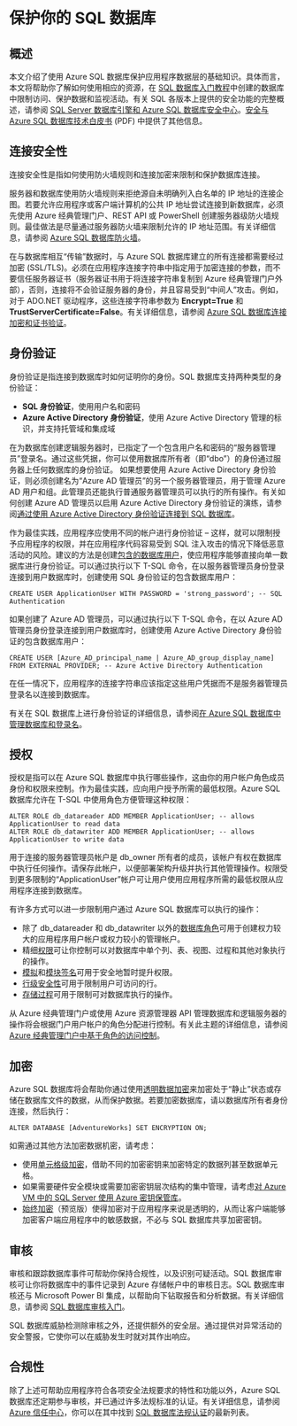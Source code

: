 <properties
   pageTitle="SQL 数据库安全性概述"
   description="了解有关 Azure SQL 数据库和 SQL Server 安全性的信息，包括云与本地 SQL Server 在身份验证、授权、连接安全性、加密和合规性方面的差异。"
   services="sql-database"
   documentationCenter=""
   authors="tmullaney"
   manager="jhubbard"
   editor=""/>

<tags
   ms.service="sql-database"
   ms.devlang="NA"
   ms.topic="article"
   ms.tgt_pltfrm="NA"
   ms.workload="data-management"
   ms.date="06/09/2016"
   wacn.date="12/12/2016"
   ms.author="thmullan;jackr"/>


# 保护你的 SQL 数据库

## 概述

本文介绍了使用 Azure SQL 数据库保护应用程序数据层的基础知识。具体而言，本文将帮助你了解如何使用相应的资源，在 [SQL 数据库入门教程](/documentation/articles/sql-database-get-started/)中创建的数据库中限制访问、保护数据和监视活动。有关 SQL 各版本上提供的安全功能的完整概述，请参阅 [SQL Server 数据库引擎和 Azure SQL 数据库安全中心](https://msdn.microsoft.com/zh-cn/library/bb510589)。[安全与 Azure SQL 数据库技术白皮书](https://download.microsoft.com/download/A/C/3/AC305059-2B3F-4B08-9952-34CDCA8115A9/Security_and_Azure_SQL_Database_White_paper.pdf) (PDF) 中提供了其他信息。

## 连接安全性

连接安全性是指如何使用防火墙规则和连接加密来限制和保护数据库连接。

服务器和数据库使用防火墙规则来拒绝源自未明确列入白名单的 IP 地址的连接企图。若要允许应用程序或客户端计算机的公共 IP 地址尝试连接到新数据库，必须先使用 Azure 经典管理门户、REST API 或 PowerShell 创建服务器级防火墙规则。最佳做法是尽量通过服务器防火墙来限制允许的 IP 地址范围。有关详细信息，请参阅 [Azure SQL 数据库防火墙](/documentation/articles/sql-database-firewall-configure/)。


在与数据库相互“传输”数据时，与 Azure SQL 数据库建立的所有连接都需要经过加密 (SSL/TLS)。必须在应用程序连接字符串中指定用于加密连接的参数，而不要信任服务器证书（服务器证书用于将连接字符串复制到 Azure 经典管理门户外部），否则，连接将不会验证服务器的身份，并且容易受到“中间人”攻击。例如，对于 ADO.NET 驱动程序，这些连接字符串参数为 **Encrypt=True** 和 **TrustServerCertificate=False**。有关详细信息，请参阅 [Azure SQL 数据库连接加密和证书验证](/documentation/articles/sql-database-security-guidelines/)。


## 身份验证

身份验证是指连接到数据库时如何证明你的身份。SQL 数据库支持两种类型的身份验证：

 - **SQL 身份验证**，使用用户名和密码
 - **Azure Active Directory 身份验证**，使用 Azure Active Directory 管理的标识，并支持托管域和集成域

在为数据库创建逻辑服务器时，已指定了一个包含用户名和密码的“服务器管理员”登录名。通过这些凭据，你可以使用数据库所有者（即“dbo”）的身份通过服务器上任何数据库的身份验证。 如果想要使用 Azure Active Directory 身份验证，则必须创建名为“Azure AD 管理员”的另一个服务器管理员，用于管理 Azure AD 用户和组。此管理员还能执行普通服务器管理员可以执行的所有操作。有关如何创建 Azure AD 管理员以启用 Azure Active Directory 身份验证的演练，请参阅[通过使用 Azure Active Directory 身份验证连接到 SQL 数据库](/documentation/articles/sql-database-aad-authentication/)。

作为最佳实践，应用程序应使用不同的帐户进行身份验证 – 这样，就可以限制授予应用程序的权限，并在应用程序代码容易受到 SQL 注入攻击的情况下降低恶意活动的风险。建议的方法是创建[包含的数据库用户](https://msdn.microsoft.com/zh-cn/library/ff929188)，使应用程序能够直接向单一数据库进行身份验证。可以通过执行以下 T-SQL 命令，在以服务器管理员身份登录连接到用户数据库时，创建使用 SQL 身份验证的包含数据库用户：

	CREATE USER ApplicationUser WITH PASSWORD = 'strong_password'; -- SQL Authentication


如果创建了 Azure AD 管理员，可以通过执行以下 T-SQL 命令，在以 Azure AD 管理员身份登录连接到用户数据库时，创建使用 Azure Active Directory 身份验证的包含数据库用户：


	CREATE USER [Azure_AD_principal_name | Azure_AD_group_display_name] FROM EXTERNAL PROVIDER; -- Azure Active Directory Authentication


在任一情况下，应用程序的连接字符串应该指定这些用户凭据而不是服务器管理员登录名以连接到数据库。

有关在 SQL 数据库上进行身份验证的详细信息，请参阅[在 Azure SQL 数据库中管理数据库和登录名](/documentation/articles/sql-database-manage-logins/)。


## 授权
授权是指可以在 Azure SQL 数据库中执行哪些操作，这由你的用户帐户角色成员身份和权限来控制。作为最佳实践，应向用户授予所需的最低权限。Azure SQL 数据库允许在 T-SQL 中使用角色方便管理这种权限：


	ALTER ROLE db_datareader ADD MEMBER ApplicationUser; -- allows ApplicationUser to read data
	ALTER ROLE db_datawriter ADD MEMBER ApplicationUser; -- allows ApplicationUser to write data


用于连接的服务器管理员帐户是 db\_owner 所有者的成员，该帐户有权在数据库中执行任何操作。请保存此帐户，以便部署架构升级并执行其他管理操作。权限受到更多限制的“ApplicationUser”帐户可让用户使用应用程序所需的最低权限从应用程序连接到数据库。

有许多方式可以进一步限制用户通过 Azure SQL 数据库可以执行的操作：

* 除了 db\_datareader 和 db\_datawriter 以外的[数据库角色](https://msdn.microsoft.com/zh-cn/library/ms189121)可用于创建权力较大的应用程序用户帐户或权力较小的管理帐户。
* 精细[权限](https://msdn.microsoft.com/zh-cn/library/ms191291)可让你控制可以对数据库中单个列、表、视图、过程和其他对象执行的操作。
* [模拟](https://msdn.microsoft.com/zh-cn/library/vstudio/bb669087)和[模块签名](https://msdn.microsoft.com/zh-cn/library/bb669102)可用于安全地暂时提升权限。
* [行级安全性](https://msdn.microsoft.com/zh-cn/library/dn765131)可用于限制用户可访问的行。
* [存储过程](https://msdn.microsoft.com/zh-cn/library/ms190782)可用于限制可对数据库执行的操作。

从 Azure 经典管理门户或使用 Azure 资源管理器 API 管理数据库和逻辑服务器的操作将会根据门户用户帐户的角色分配进行控制。有关此主题的详细信息，请参阅 [Azure 经典管理门户中基于角色的访问控制](/documentation/articles/role-based-access-control-configure/)。


## 加密

Azure SQL 数据库将会帮助你通过使用[透明数据加密](https://msdn.microsoft.com/zh-cn/library/dn948096.aspx)来加密处于“静止”状态或存储在数据库文件的数据，从而保护数据。若要加密数据库，请以数据库所有者身份连接，然后执行：


	ALTER DATABASE [AdventureWorks] SET ENCRYPTION ON;


如需通过其他方法加密数据机密，请考虑：

* 使用[单元格级加密](https://msdn.microsoft.com/zh-cn/library/ms179331.aspx)，借助不同的加密密钥来加密特定的数据列甚至数据单元格。
* 如果需要硬件安全模块或需要加密密钥层次结构的集中管理，请考虑[对 Azure VM 中的 SQL Server 使用 Azure 密钥保管库](http://blogs.technet.com/b/kv/archive/2015/01/12/using-the-key-vault-for-sql-server-encryption.aspx)。
* [始终加密](https://msdn.microsoft.com/zh-cn/library/mt163865.aspx)（预览版）使得加密对于应用程序来说是透明的，从而让客户端能够加密客户端应用程序中的敏感数据，不必与 SQL 数据库共享加密密钥。

## 审核

审核和跟踪数据库事件可帮助你保持合规性，以及识别可疑活动。SQL 数据库审核可让你将数据库中的事件记录到 Azure 存储帐户中的审核日志。SQL 数据库审核还与 Microsoft Power BI 集成，以帮助向下钻取报告和分析数据。有关详细信息，请参阅 [SQL 数据库审核入门](/documentation/articles/sql-database-auditing-get-started/)。

SQL 数据库威胁检测除审核之外，还提供额外的安全层。通过提供对异常活动的安全警报，它使你可以在威胁发生时就对其作出响应。
## 合规性

除了上述可帮助应用程序符合各项安全法规要求的特性和功能以外，Azure SQL 数据库还定期参与审核，并已通过许多法规标准的认证。有关详细信息，请参阅 [Azure 信任中心](https://www.trustcenter.cn/)，你可以在其中找到 [SQL 数据库法规认证](https://www.trustcenter.cn/zh-cn/compliance/default.html)的最新列表。

<!---HONumber=Mooncake_Quality_Review_1118_2016-->